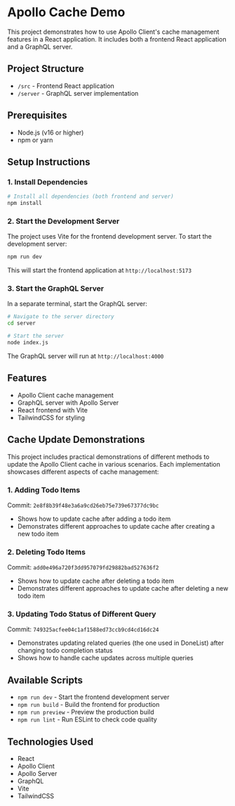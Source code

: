 # Apollo Cache Demo

This project demonstrates how to use Apollo Client's cache management features in a React application. It includes both a frontend React application and a GraphQL server.

## Project Structure

- `/src` - Frontend React application
- `/server` - GraphQL server implementation

## Prerequisites

- Node.js (v16 or higher)
- npm or yarn

## Setup Instructions

### 1. Install Dependencies

```bash
# Install all dependencies (both frontend and server)
npm install
```

### 2. Start the Development Server

The project uses Vite for the frontend development server. To start the development server:

```bash
npm run dev
```

This will start the frontend application at `http://localhost:5173`

### 3. Start the GraphQL Server

In a separate terminal, start the GraphQL server:

```bash
# Navigate to the server directory
cd server

# Start the server
node index.js
```

The GraphQL server will run at `http://localhost:4000`

## Features

- Apollo Client cache management
- GraphQL server with Apollo Server
- React frontend with Vite
- TailwindCSS for styling

## Cache Update Demonstrations

This project includes practical demonstrations of different methods to update the Apollo Client cache in various scenarios. Each implementation showcases different aspects of cache management:

### 1. Adding Todo Items

Commit: `2e8f8b39f48e3a6a9cd26eb75e739e67377dc9bc`

- Shows how to update cache after adding a todo item
- Demonstrates different approaches to update cache after creating a new todo item

### 2. Deleting Todo Items

Commit: `add0e496a720f3dd957079fd29882bad527636f2`

- Shows how to update cache after deleting a todo item
- Demonstrates different approaches to update cache after deleting a new todo item

### 3. Updating Todo Status of Different Query

Commit: `749325acfee04c1af1588ed73ccb9cd4cd16dc24`

- Demonstrates updating related queries (the one used in DoneList) after changing todo completion status
- Shows how to handle cache updates across multiple queries

## Available Scripts

- `npm run dev` - Start the frontend development server
- `npm run build` - Build the frontend for production
- `npm run preview` - Preview the production build
- `npm run lint` - Run ESLint to check code quality

## Technologies Used

- React
- Apollo Client
- Apollo Server
- GraphQL
- Vite
- TailwindCSS
